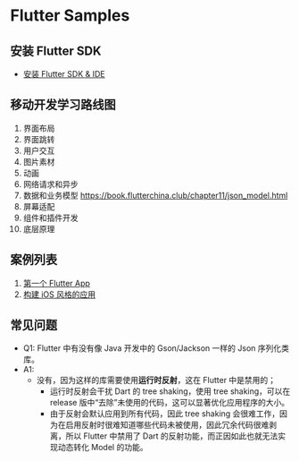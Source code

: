 # Flutter Samples

## 安装 Flutter SDK

- [安装 Flutter SDK & IDE](./docs/install-flutter-sdk.md)

## 移动开发学习路线图

1. 界面布局
2. 界面跳转
3. 用户交互
4. 图片素材
5. 动画
6. 网络请求和异步
7. 数据和业务模型 <https://book.flutterchina.club/chapter11/json_model.html>
8. 屏幕适配
9. 组件和插件开发
10. 底层原理

## 案例列表

1. [第一个 Flutter App](./docs/001-first-flutter-app.md)
2. [构建 iOS 风格的应用](./docs/002-cupertino-app.md)

## 常见问题

- Q1: Flutter 中有没有像 Java 开发中的 Gson/Jackson 一样的 Json 序列化类库。
- A1:
  - 没有，因为这样的库需要使用**运行时反射**，这在 Flutter 中是禁用的；
    - 运行时反射会干扰 Dart 的 tree shaking，使用 tree shaking，可以在 release 版中“去除”未使用的代码，这可以显著优化应用程序的大小。
    - 由于反射会默认应用到所有代码，因此 tree shaking 会很难工作，因为在启用反射时很难知道哪些代码未被使用，因此冗余代码很难剥离，所以 Flutter 中禁用了 Dart 的反射功能，而正因如此也就无法实现动态转化 Model 的功能。
